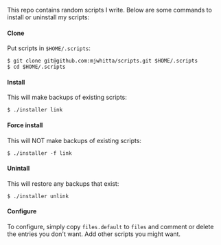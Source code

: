 This repo contains random scripts I write. Below are some commands to
install or uninstall my scripts:

#### Clone

Put scripts in `$HOME/.scripts`:

```
$ git clone git@github.com:mjwhitta/scripts.git $HOME/.scripts
$ cd $HOME/.scripts
```

#### Install

This will make backups of existing scripts:

```
$ ./installer link
```

#### Force install

This will NOT make backups of existing scripts:

```
$ ./installer -f link
```

#### Unintall

This will restore any backups that exist:

```
$ ./installer unlink
```

#### Configure

To configure, simply copy `files.default` to `files` and comment or
delete the entries you don't want. Add other scripts you might want.
